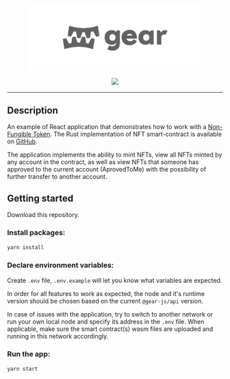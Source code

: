 <p align="center">
  <a href="https://gear-tech.io">
    <img src="https://github.com/gear-tech/gear/blob/master/images/logo-grey.png" width="400" alt="GEAR">
  </a>
</p>
<p align=center>
    <a href="https://github.com/gear-tech/gear-js/blob/master/LICENSE"><img src="https://img.shields.io/badge/License-GPL%203.0-success"></a>
</p>
<hr>

## Description

An example of React application that demonstrates how to work with a [Non-Fungible Token](https://wiki.gear-tech.io/examples/gnft-721/). The Rust implementation of NFT smart-contract is available on [GitHub](https://github.com/gear-foundation/dapps/tree/master/contracts/non-fungible-token).

The application implements the ability to mint NFTs, view all NFTs minted by any account in the contract, as well as view NFTs that someone has approved to the current account (AprovedToMe) with the possibility of further transfer to another account.

## Getting started

Download this repository.

### Install packages:

```sh
yarn install
```

### Declare environment variables:

Create `.env` file, `.env.example` will let you know what variables are expected.

In order for all features to work as expected, the node and it's runtime version should be chosen based on the current `@gear-js/api` version.

In case of issues with the application, try to switch to another network or run your own local node and specify its address in the `.env` file. When applicable, make sure the smart contract(s) wasm files are uploaded and running in this network accordingly.

### Run the app:

```sh
yarn start
```
